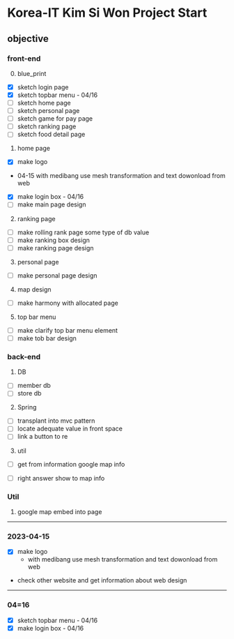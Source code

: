 # Korea-IT Kim Si Won Project Start

## objective

### front-end
0. blue_print
 - [x] sketch login page
 - [x] sketch topbar menu - 04/16
 - [ ] sketch home page
 - [ ] sketch personal page
 - [ ] sketch game for pay page
 - [ ] sketch ranking page
 - [ ] sketch food detail page
1. home page
 - [x] make logo 
  - 04-15 with medibang use mesh transformation and text dowonload from web 
 - [x] make login box - 04/16
 - [ ] make main page design
2. ranking page
 - [ ] make rolling rank page some type of db value
 - [ ] make ranking box design
 - [ ] make ranking page design
3. personal page
 - [ ] make personal page design
4. map design
 - [ ] make harmony with allocated page
5. top bar menu
 - [ ] make clarify  top bar menu element
 - [ ] make tob bar design
### back-end
1. DB
 - [ ] member db
 - [ ] store db
2. Spring
 - [ ] transplant into mvc pattern
 - [ ] locate adequate value in front space
 - [ ] link a button to re
3. util
 - [ ] get from information google map info
 - [ ] right answer show to map info
 

### Util
1. google map embed into page

---
### 2023-04-15
 - [x] make logo 
    - with medibang use mesh transformation and text dowonload from web 
 - check other website and get information about web design
---
### 04=16
 - [x] sketch topbar menu - 04/16
 - [x] make login box - 04/16
